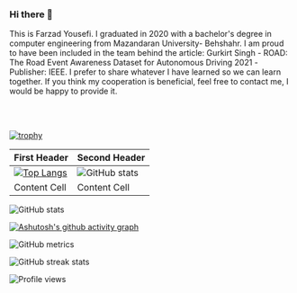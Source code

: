 ### Hi there 👋
This is Farzad Yousefi. I graduated in 2020 with a bachelor's degree in computer engineering from Mazandaran University- Behshahr. I am proud to have been included in the team behind the article: Gurkirt Singh - ROAD: The Road Event Awareness Dataset for Autonomous Driving 2021 -Publisher: IEEE. I prefer to share whatever I have learned so we can learn together. If you think my cooperation is beneficial, feel free to contact me, I would be happy to provide it.


<br><br>

[![trophy](https://github-profile-trophy.vercel.app/?username=F-Yousefi&theme=onedark)](https://github.com/ryo-ma/github-profile-trophy)


| First Header  | Second Header |
| ------------- | ------------- |
| [![Top Langs](https://github-readme-stats.vercel.app/api/top-langs/?username=F-Yousefi)](https://github.com/anuraghazra/github-readme-stats)  | ![GitHub stats](https://github-readme-stats.vercel.app/api?username=F-Yousefi&show_icons=true)  |
| Content Cell  | Content Cell  |



![GitHub stats](https://github-readme-stats.vercel.app/api?username=F-Yousefi&show_icons=true)  

[![Ashutosh's github activity graph](https://github-readme-activity-graph.vercel.app/graph?username=F-Yousefi&theme=dracula)](https://github.com/ashutosh00710/github-readme-activity-graph) 

![GitHub metrics](https://metrics.lecoq.io/F-Yousefi)  

![GitHub streak stats](https://streak-stats.demolab.com/?user=F-Yousefi)  

![Profile views](https://gpvc.arturio.dev/F-Yousefi)  
